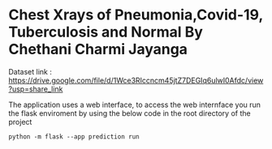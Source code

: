 # Chest Xrays of Pneumonia,Covid-19, Tuberculosis and Normal By Chethani Charmi Jayanga

Dataset link : https://drive.google.com/file/d/1Wce3RIccncm45jtZ7DEGIq6ulwI0Afdc/view?usp=share_link

The application uses a web interface, to access the web internface you run the flask enviroment by using the below code in the root directory of the project

`python -m flask --app prediction run`
